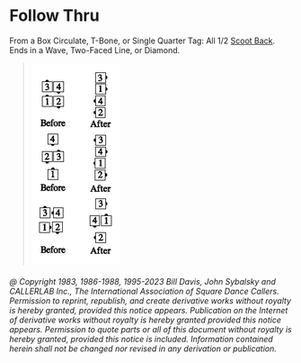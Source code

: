 
# Follow Thru

From a Box Circulate, T-Bone, or Single Quarter Tag: All 1/2 [Scoot Back](../ms/scoot_back.md).
Ends in a Wave, Two-Faced Line, or Diamond.

> 
> ![alt](follow_thru.png)
> 

###### @ Copyright 1983, 1986-1988, 1995-2023 Bill Davis, John Sybalsky and CALLERLAB Inc., The International Association of Square Dance Callers. Permission to reprint, republish, and create derivative works without royalty is hereby granted, provided this notice appears. Publication on the Internet of derivative works without royalty is hereby granted provided this notice appears. Permission to quote parts or all of this document without royalty is hereby granted, provided this notice is included. Information contained herein shall not be changed nor revised in any derivation or publication.
